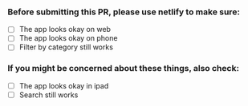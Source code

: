 ### Before submitting this PR, please use netlify to make sure:
- [ ] The app looks okay on web
- [ ] The app looks okay on phone
- [ ] Filter by category still works

### If you might be concerned about these things, also check:
- [ ] The app looks okay in ipad
- [ ] Search still works
